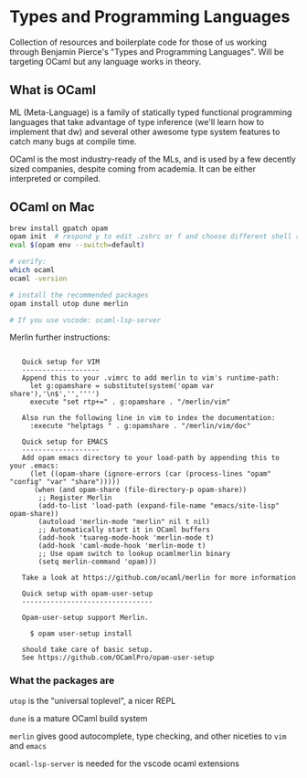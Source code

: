# Types and Programming Languages

Collection of resources and boilerplate code for those of us working through Benjamin Pierce's
"Types and Programming Languages". Will be targeting OCaml but any language works in theory.

## What is OCaml

ML (Meta-Language) is a family of statically typed functional programming languages that take
advantage of type inference (we'll learn how to implement that dw) and several other awesome type
system features to catch many bugs at compile time.

OCaml is the most industry-ready of the MLs, and is used by a few decently sized companies, despite
coming from academia. It can be either interpreted or compiled.

## OCaml on Mac

```bash
brew install gpatch opam
opam init  # respond y to edit .zshrc or f and choose different shell rc
eval $(opam env --switch=default)

# verify:
which ocaml
ocaml -version

# install the recommended packages
opam install utop dune merlin

# If you use vscode: ocaml-lsp-server
```

Merlin further instructions:
```

   Quick setup for VIM
   -------------------
   Append this to your .vimrc to add merlin to vim's runtime-path:
     let g:opamshare = substitute(system('opam var share'),'\n$','','''')
     execute "set rtp+=" . g:opamshare . "/merlin/vim"

   Also run the following line in vim to index the documentation:
     :execute "helptags " . g:opamshare . "/merlin/vim/doc"

   Quick setup for EMACS
   -------------------
   Add opam emacs directory to your load-path by appending this to your .emacs:
     (let ((opam-share (ignore-errors (car (process-lines "opam" "config" "var" "share")))))
      (when (and opam-share (file-directory-p opam-share))
       ;; Register Merlin
       (add-to-list 'load-path (expand-file-name "emacs/site-lisp" opam-share))
       (autoload 'merlin-mode "merlin" nil t nil)
       ;; Automatically start it in OCaml buffers
       (add-hook 'tuareg-mode-hook 'merlin-mode t)
       (add-hook 'caml-mode-hook 'merlin-mode t)
       ;; Use opam switch to lookup ocamlmerlin binary
       (setq merlin-command 'opam)))

   Take a look at https://github.com/ocaml/merlin for more information

   Quick setup with opam-user-setup
   --------------------------------

   Opam-user-setup support Merlin.

     $ opam user-setup install

   should take care of basic setup.
   See https://github.com/OCamlPro/opam-user-setup
```

### What the packages are

`utop` is the "universal toplevel", a nicer REPL

`dune` is a mature OCaml build system

`merlin` gives good autocomplete, type checking, and other niceties to `vim` and `emacs`

`ocaml-lsp-server` is needed for the vscode ocaml extensions

